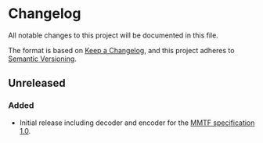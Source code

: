 # Changelog
All notable changes to this project will be documented in this file.

The format is based on [Keep a Changelog](https://keepachangelog.com/),
and this project adheres to [Semantic Versioning](https://semver.org/).

## Unreleased
### Added
- Initial release including decoder and encoder for the
  [MMTF specification 1.0](https://github.com/rcsb/mmtf/blob/v1.0/spec.md).
